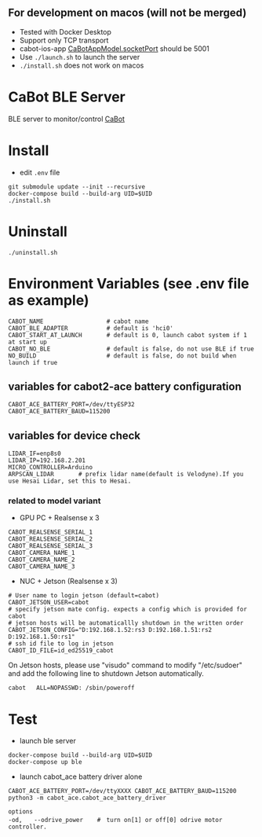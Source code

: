 ## For development on macos (will not be merged)

- Tested with Docker Desktop
- Support only TCP transport
- cabot-ios-app [CaBotAppModel.socketPort](https://github.com/CMU-cabot/cabot-ios-app/blob/86bd67beceae80a87f478a33993d7db622a3c443/CaBot/CaBotAppModel.swift#L401) should be 5001
- Use `./launch.sh` to launch the server
- `./install.sh` does not work on macos

# CaBot BLE Server

BLE server to monitor/control [CaBot](https://github.com/cmu-cabot/cabot)

# Install

- edit `.env` file

```
git submodule update --init --recursive
docker-compose build --build-arg UID=$UID
./install.sh
```

# Uninstall

```
./uninstall.sh
```


# Environment Variables (see .env file as example)
```
CABOT_NAME                  # cabot name
CABOT_BLE_ADAPTER           # default is 'hci0'
CABOT_START_AT_LAUNCH       # default is 0, launch cabot system if 1 at start up
CABOT_NO_BLE                # default is false, do not use BLE if true
NO_BUILD                    # default is false, do not build when launch if true
```

## variables for cabot2-ace battery configuration
```
CABOT_ACE_BATTERY_PORT=/dev/ttyESP32
CABOT_ACE_BATTERY_BAUD=115200
```

## variables for device check
```
LIDAR_IF=enp8s0
LIDAR_IP=192.168.2.201
MICRO_CONTROLLER=Arduino
ARPSCAN_LIDAR		# prefix lidar name(default is Velodyne).If you use Hesai Lidar, set this to Hesai.
```

### related to model variant
- GPU PC + Realsense x 3
```
CABOT_REALSENSE_SERIAL_1
CABOT_REALSENSE_SERIAL_2
CABOT_REALSENSE_SERIAL_3
CABOT_CAMERA_NAME_1
CABOT_CAMERA_NAME_2
CABOT_CAMERA_NAME_3
```
- NUC + Jetson (Realsense x 3)
```
# User name to login jetson (default=cabot)
CABOT_JETSON_USER=cabot
# specify jetson mate config. expects a config which is provided for cabot
# jetson hosts will be automaticallly shutdown in the written order
CABOT_JETSON_CONFIG="D:192.168.1.52:rs3 D:192.168.1.51:rs2 D:192.168.1.50:rs1"
# ssh id file to log in jetson
CABOT_ID_FILE=id_ed25519_cabot
```

On Jetson hosts, please use "visudo" command to modify "/etc/sudoer" and add the following line to shutdown Jetson automatically.
```
cabot   ALL=NOPASSWD: /sbin/poweroff
```

##


# Test
- launch ble server
```
docker-compose build --build-arg UID=$UID
docker-compose up ble
```

- launch cabot_ace battery driver alone
```
CABOT_ACE_BATTERY_PORT=/dev/ttyXXXX CABOT_ACE_BATTERY_BAUD=115200 python3 -m cabot_ace.cabot_ace_battery_driver

options
-od,　　--odrive_power    #　turn on[1] or off[0] odrive motor controller.
```


